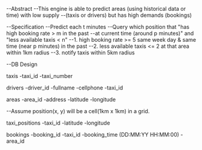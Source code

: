 --Abstract
--This engine is able to predict areas (using historical data or time) with low supply
--(taxis or drivers) but has high demands (bookings)

--Specification
--Predict each t minutes
--Query which position that "has high booking rate > m in the past 
--at current time (around p minutes)" and "less available taxis < n"
--1. high booking rate >= 5 same week day & same time (near p minutes) in the past
--2. less available taxis <= 2 at that area within 1km radius
--3. notify taxis within 5km radius

--DB Design

taxis
	-taxi_id
	-taxi_number

drivers
	-driver_id
	-fullname
	-cellphone
	-taxi_id

areas
	-area_id
	-address
	-latitude
	-longitude
	

--Assume position(x, y) will be a cell(1km x 1km) in a grid.

taxi_positions
	-taxi_id
	-latitude
	-longitude

bookings
	-booking_id
	-taxi_id
	-booking_time (DD:MM:YY HH:MM:00)
	-area_id
